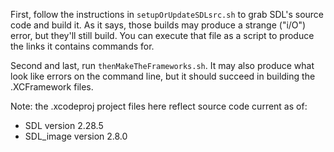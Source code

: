 First, follow the instructions in `setupOrUpdateSDLsrc.sh` to grab SDL's source code and build it.
As it says, those builds may produce a strange ("i/O") error, but they'll still build.  You can execute that file as a script to produce the links it contains commands for.

Second and last, run `thenMakeTheFrameworks.sh`.  It may also produce what look like errors on the command line, but it should succeed in building the .XCFramework files.

Note: the .xcodeproj project files here reflect source code current as of:
 - SDL version 2.28.5
 - SDL_image version 2.8.0
